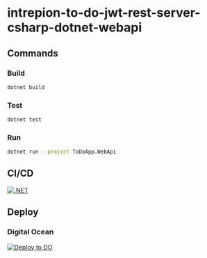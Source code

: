# intrepion-to-do-jwt-rest-server-csharp-dotnet-webapi

## Commands

### Build

```bash
dotnet build
```

### Test

```bash
dotnet test
```

### Run

```bash
dotnet run --project ToDoApp.WebApi
```

## CI/CD

[![.NET](https://github.com/intrepion/intrepion-to-do-jwt-rest-server-csharp-dotnet-webapi/actions/workflows/dotnet.yml/badge.svg?branch=main)](https://github.com/intrepion/intrepion-to-do-jwt-rest-server-csharp-dotnet-webapi/actions/workflows/dotnet.yml)

## Deploy

### Digital Ocean

[![Deploy to DO](https://www.deploytodo.com/do-btn-blue.svg)](https://cloud.digitalocean.com/apps/new?repo=https://github.com/intrepion/intrepion-to-do-jwt-rest-server-csharp-dotnet-webapi/tree/main)
